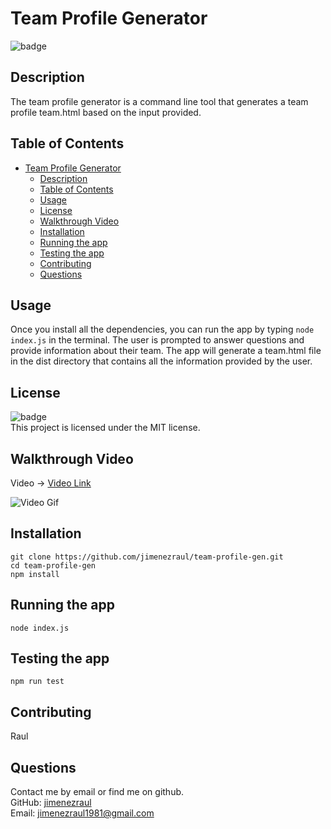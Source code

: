 # Team Profile Generator
![badge](https://img.shields.io/badge/license-MIT-brightgreen)

## Description
The team profile generator is a command line tool that generates a team profile team.html based on the input provided.

## Table of Contents
- [Team Profile Generator](#team-profile-generator)
  - [Description](#description)
  - [Table of Contents](#table-of-contents)
  - [Usage](#usage)
  - [License](#license)
  - [Walkthrough Video](#walkthrough-video)
  - [Installation](#installation)
  - [Running the app](#running-the-app)
  - [Testing the app](#testing-the-app)
  - [Contributing](#contributing)
  - [Questions](#questions)

## Usage
Once you install all the dependencies, you can run the app by typing `node index.js` in the terminal. The user is prompted to answer questions and provide information about their team. The app will generate a team.html file in the dist directory that contains all the information provided by the user.

## License
![badge](https://img.shields.io/badge/license-MIT-brightgreen)   
This project is licensed under the MIT license.


## Walkthrough Video

Video -> [Video Link](https://drive.google.com/file/d/1CwKEZroWnJa0sulR6hrGAif1NW9qX-ev/view)   

![Video Gif](./src/img/Team_Profile_Generator.gif)  

## Installation
```
git clone https://github.com/jimenezraul/team-profile-gen.git
cd team-profile-gen
npm install
```

## Running the app
```
node index.js
```

## Testing the app
```
npm run test
```
## Contributing
Raul

## Questions
Contact me by email or find me on github.  
GitHub: [jimenezraul](https://github.com/jimenezraul)  
Email: jimenezraul1981@gmail.com

